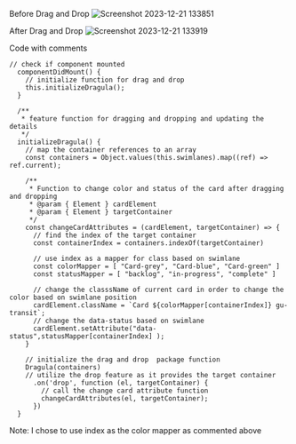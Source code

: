 Before Drag and Drop
![Screenshot 2023-12-21 133851](https://github.com/leonkoech/Portfolio6871/assets/39020723/6109c96f-29e6-4406-bbef-ebcdb6071d3b)

After Drag and Drop
![Screenshot 2023-12-21 133919](https://github.com/leonkoech/Portfolio6871/assets/39020723/12d81715-55f3-4229-8293-ce020a36b78a)

Code with comments

```
// check if component mounted
  componentDidMount() {
    // initialize function for drag and drop
    this.initializeDragula();
  }

  /**
   * feature function for dragging and dropping and updating the details
   */
  initializeDragula() {
    // map the container references to an array
    const containers = Object.values(this.swimlanes).map((ref) => ref.current);
   
    /**
     * Function to change color and status of the card after dragging and dropping
     * @param { Element } cardElement 
     * @param { Element } targetContainer 
     */
    const changeCardAttributes = (cardElement, targetContainer) => {
      // find the index of the target container
      const containerIndex = containers.indexOf(targetContainer)

      // use index as a mapper for class based on swimlane
      const colorMapper = [ "Card-grey", "Card-blue", "Card-green" ]
      const statusMapper = [ "backlog", "in-progress", "complete" ]

      // change the classsName of current card in order to change the color based on swimlane position
      cardElement.className = `Card ${colorMapper[containerIndex]} gu-transit`;
      // change the data-status based on swimlane
      cardElement.setAttribute("data-status",statusMapper[containerIndex] );
    }
  
    // initialize the drag and drop  package function
    Dragula(containers)
    // utilize the drop feature as it provides the target container
      .on('drop', function (el, targetContainer) {
        // call the change card attribute function 
        changeCardAttributes(el, targetContainer);
      })
  }
```
Note: I chose to use index as the color mapper as commented above

